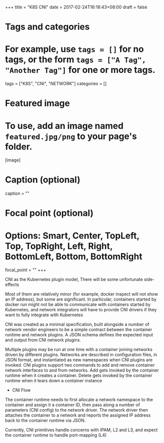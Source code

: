 +++
title = "K8S CNI"
date = 2017-02-24T16:18:43+08:00
draft = false

# Tags and categories
# For example, use `tags = []` for no tags, or the form `tags = ["A Tag", "Another Tag"]` for one or more tags.
tags = ["K8S", "CNI", "NETWORK"]
categories = []

# Featured image
# To use, add an image named `featured.jpg/png` to your page's folder. 
[image]
  # Caption (optional)
  caption = ""

  # Focal point (optional)
  # Options: Smart, Center, TopLeft, Top, TopRight, Left, Right, BottomLeft, Bottom, BottomRight
  focal_point = ""
+++

 CNI as the Kubernetes plugin model, There will be some unfortunate side-effects
 
 Most of them are relatively minor (for example, docker inspect will not show an IP address), but some are significant. In particular, containers started by docker run might not be able to communicate with containers started by Kubernetes, and network integrators will have to provide CNI drivers if they want to fully integrate with Kubernetes


 CNI was created as a minimal specification, built alongside a number of network vendor engineers to be a simple contract between the container runtime and network plugins. A JSON schema defines the expected input and output from CNI network plugins.

Multiple plugins may be run at one time with a container joining networks driven by different plugins. Networks are described in configuration files, in JSON format, and instantiated as new namespaces when CNI plugins are invoked. CNI plugins support two commands to add and remove container network interfaces to and from networks. Add gets invoked by the container runtime when it creates a container. Delete gets invoked by the container runtime when it tears down a container instance


- CNI Flow

The container runtime needs to first allocate a network namespace to the container and assign it a container ID, then pass along a number of parameters (CNI config) to the network driver. The network driver then attaches the container to a network and reports the assigned IP address back to the container runtime via JSON.

Currently, CNI primitives handle concerns with IPAM, L2 and L3, and expect the container runtime to handle port-mapping (L4)
